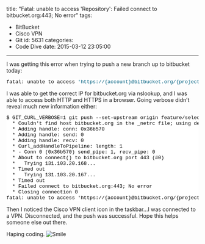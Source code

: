 title: "Fatal: unable to access 'Repository': Failed connect to bitbucket.org:443; No error"
tags:
  - BitBucket
  - Cisco VPN
  - Git
id: 5631
categories:
  - Code Dive
date: 2015-03-12 23:05:00
---

I was getting this error when trying to push a new branch up to bitbucket today:
<pre class="csharpcode">fatal: unable to access <span class="str">'https://{account}@bitbucket.org/{project}/{repo-name}.git/'</span>: Failed connect to bitbucket.org:443; No error</pre>
<style type="text/css">.csharpcode, .csharpcode pre
{
	font-size: small;
	color: black;
	font-family: consolas, "Courier New", courier, monospace;
	background-color: #ffffff;
	/*white-space: pre;*/
}
.csharpcode pre { margin: 0em; }
.csharpcode .rem { color: #008000; }
.csharpcode .kwrd { color: #0000ff; }
.csharpcode .str { color: #006080; }
.csharpcode .op { color: #0000c0; }
.csharpcode .preproc { color: #cc6633; }
.csharpcode .asp { background-color: #ffff00; }
.csharpcode .html { color: #800000; }
.csharpcode .attr { color: #ff0000; }
.csharpcode .alt 
{
	background-color: #f4f4f4;
	width: 100%;
	margin: 0em;
}
.csharpcode .lnum { color: #606060; }
</style>

I was able to get the correct IP for bitbucket.org via nslookup, and I was able to access both HTTP and HTTPS in a browser. Going verbose didn’t reveal much new information either:
<pre class="csharpcode">$ GIT_CURL_VERBOSE=1 git push --set-upstream origin feature/select-account-dialog:feature/select-account-dialog
  * Couldn't find host bitbucket.org in the _netrc file; using defaults
  * Adding handle: conn: 0x36b570
  * Adding handle: send: 0
  * Adding handle: recv: 0
  * Curl_addHandleToPipeline: length: 1
  * - Conn 0 (0x36b570) send_pipe: 1, recv_pipe: 0
  * About to connect() to bitbucket.org port 443 (#0)
  *   Trying 131.103.20.168...
  * Timed out
  *   Trying 131.103.20.167...
  * Timed out
  * Failed connect to bitbucket.org:443; No error
  * Closing connection 0
fatal: unable to access 'https://{account}@bitbucket.org/{project}/{repo-name}.git/': Failed connect to bitbucket.org:443; No error</pre>
<style type="text/css">.csharpcode, .csharpcode pre
{
	font-size: small;
	color: black;
	font-family: consolas, "Courier New", courier, monospace;
	background-color: #ffffff;
	/*white-space: pre;*/
}
.csharpcode pre { margin: 0em; }
.csharpcode .rem { color: #008000; }
.csharpcode .kwrd { color: #0000ff; }
.csharpcode .str { color: #006080; }
.csharpcode .op { color: #0000c0; }
.csharpcode .preproc { color: #cc6633; }
.csharpcode .asp { background-color: #ffff00; }
.csharpcode .html { color: #800000; }
.csharpcode .attr { color: #ff0000; }
.csharpcode .alt 
{
	background-color: #f4f4f4;
	width: 100%;
	margin: 0em;
}
.csharpcode .lnum { color: #606060; }
</style>

Then I noticed the Cisco VPN client icon in the taskbar…I was connected to a VPN. Disconnected, and the push was successful. Hope this helps someone else out there.

Haping coding. ![Smile](https://jcblogimages.blob.core.windows.net/img/2015/03/wlEmoticon-smile.png)
